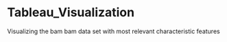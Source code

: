 # Tableau_Visualization
Visualizing the bam bam data set with most relevant characteristic features
